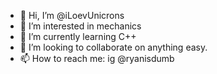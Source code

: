 - 👋 Hi, I’m @iLoevUnicrons
- 👀 I’m interested in mechanics
- 🌱 I’m currently learning C++
- 💞️ I’m looking to collaborate on anything easy.
- 📫 How to reach me: ig @ryanisdumb 

<!---
iLoevUnicrons/iLoevUnicrons is a ✨ special ✨ repository because its `README.md` (this file) appears on your GitHub profile.
You can click the Preview link to take a look at your changes.
--->
